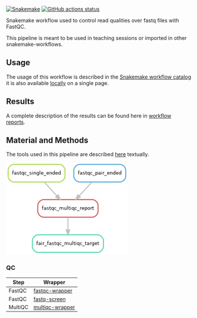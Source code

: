 [![Snakemake](https://img.shields.io/badge/snakemake-≥8.1.0-brightgreen.svg)](https://snakemake.github.io)
[![GitHub actions status](https://github.com/tdayris/fair_fastqc_multiqc/workflows/Tests/badge.svg)](https://github.com/tdayris/fair_fastqc_multiqc/actions?query=branch%3Amain+workflow%3ATests)

Snakemake workflow used to control read qualities over fastq files with FastQC.

This pipeline is meant to be used in teaching sessions or imported in other snakemake-workflows.

## Usage

The usage of this workflow is described in the [Snakemake workflow catalog](https://snakemake.github.io/snakemake-workflow-catalog?usage=tdayris/fair_fastqc_multiqc) it is also available [locally](https://github.com/tdayris/fair_fastqc_multiqc/blob/main/workflow/report/usage.rst) on a single page.


## Results

A complete description of the results can be found here in [workflow reports](https://github.com/tdayris/fair_fastqc_multiqc/blob/main/workflow/report/results.rst).

## Material and Methods

The tools used in this pipeline are described [here](https://github.com/tdayris/fair_fastqc_multiqc/blob/main/workflow/report/material_methods.rst) textually.

![workflow_rulegraph](dag.png)

### QC

| Step    | Wrapper                                                                                        |
| ------- | ---------------------------------------------------------------------------------------------- |
| FastQC  | [fastqc-wrapper](https://snakemake-wrappers.readthedocs.io/en/v3.3.6/wrappers/fastqc.html)     |
| FastQC  | [fastq-screen](https://snakemake-wrappers.readthedocs.io/en/stable/wrappers/fastq_screen.html) |
| MultiQC | [multiqc-wrapper](https://snakemake-wrappers.readthedocs.io/en/v3.3.6/wrappers/multiqc.html)   |
